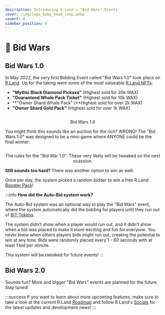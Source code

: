 ```yaml
---
description: Introducing R.Land's "Bid Wars" Events
cover: /img/logo_baby_head_comp.webp
coverY: 0
sidebar_position: 9
---
```


# 💂 Bid Wars

## Bid Wars 1.0

In May 2022, the very first Bidding Event called "Bid Wars 1.0" took place on [R.Land](https://r.land/bid). Up for the taking were some of the most valueable [R.Land NFTs](/category/nfts):&#x20;

* **"Mythic Black Diamond Pickaxe"** (Highest sold for 20k WAX)
* **"Guaranteed Whale Pack Ticket"** (Highest sold for 10k WAX)
* **"Owner Shard Whale Pack" (**Highest sold for over 2k WAX)
* **"Owner Shard Gold Pack"** (Highest sold for over 1k WAX)

<center><img src="/img/bid_war_item.png" alt="" /><figcaption><p>Bid Wars 1.0</p></figcaption></center>

You might think this sounds like an auction for the rich? WRONG! The "Bid Wars 1.0" was designed to be a mini-game where ANYONE could be the final winner:

<center><img src="/img/bid_war_rules.png" alt="" /><figcaption><p>The rules for the "Bid War 1.0". These very likely will be tweaked on the next ocassion.</p></figcaption></center>

**Still sounds too hard?** There was another option to win as well:

Once per day, the system picked a random bidder to win a free R.Land [Booster Pack](/nfts/packs.md#booster-pack)!

:::info
**How did the Auto-Bid system work?**

The Auto-Bid system was an optional way to play the "Bid Wars" event, where the system automatically did the bidding for players until they run out of [BIT-Tokens](/tokenomics/bit-token).

The system didn't show when a player would run out, and it didn't show when a bid was placed to make it more exciting and fun for everyone. You never knew when others players bids might run out, creating the potential to win at any time. Bids were randomly placed every 1 - 60 seconds with at least 1 bid per minute. 

This system will be tweaked for future events!
:::

## Bid Wars 2.0

Sounds fun? More and bigger "Bid Wars" events are planned for the future. Stay tuned!

:::success
If you want to learn about more upcoming features, make sure to take a look at the current R.Land [Roadmap](roadmap.md) and follow R.Land's [Socials](/community/socials) for the latest updates and development news!
:::
